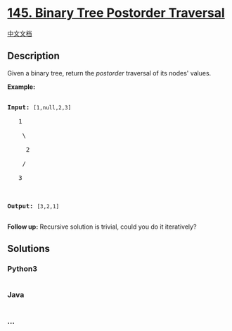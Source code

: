 # [145. Binary Tree Postorder Traversal](https://leetcode.com/problems/binary-tree-postorder-traversal)

[中文文档](/solution/0100-0199/0145.Binary%20Tree%20Postorder%20Traversal/README.md)

## Description
<p>Given a binary tree, return the <em>postorder</em> traversal of its nodes&#39; values.</p>



<p><strong>Example:</strong></p>



<pre>

<strong>Input:</strong>&nbsp;<code>[1,null,2,3]</code>

   1

    \

     2

    /

   3



<strong>Output:</strong>&nbsp;<code>[3,2,1]</code>

</pre>



<p><strong>Follow up:</strong> Recursive solution is trivial, could you do it iteratively?</p>




## Solutions


<!-- tabs:start -->

### **Python3**

```python

```

### **Java**

```java

```

### **...**
```

```

<!-- tabs:end -->